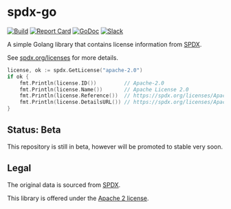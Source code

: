 # spdx-go

[![Build](https://github.com/bufbuild/spdx-go/actions/workflows/ci.yaml/badge.svg?branch=main)](https://github.com/bufbuild/spdx-go/actions/workflows/ci.yaml)
[![Report Card](https://goreportcard.com/badge/buf.build/go/spdx)](https://goreportcard.com/report/buf.build/go/spdx)
[![GoDoc](https://pkg.go.dev/badge/buf.build/go/spdx.svg)](https://pkg.go.dev/buf.build/go/spdx)
[![Slack](https://img.shields.io/badge/slack-buf-%23e01563)](https://buf.build/links/slack)

A simple Golang library that contains license information from [SPDX](https://spdx.dev).

See [spdx.org/licenses](https://spdx.org/licenses) for more details.

```go
license, ok := spdx.GetLicense("apache-2.0")
if ok {
    fmt.Println(license.ID())         // Apache-2.0
    fmt.Println(license.Name())       // Apache License 2.0
    fmt.Println(license.Reference())  // https://spdx.org/licenses/Apache-2.0.html
    fmt.Println(license.DetailsURL()) // https://spdx.org/licenses/Apache-2.0.json
}
```

## Status: Beta

This repository is still in beta, however will be promoted to stable very soon.

## Legal

The original data is sourced from [SPDX](https://spdx.dev).

This library is offered under the [Apache 2 license](https://github.com/bufbuild/spdx-go/blob/main/LICENSE).
